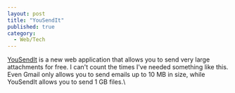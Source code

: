 ```yaml
---
layout: post
title: "YouSendIt"
published: true
category:
  - Web/Tech
---
```


[YouSendIt] is a new web application that allows you to send very large
attachments for free. I can't count the times I've needed something like
this. Even Gmail only allows you to send emails up to 10 MB in size,
while YouSendIt allows you to send 1 GB files.\

  [YouSendIt]: http://s22.yousendit.com/
    "YouSendIt | Email large files quickly, securely, and easily!"
